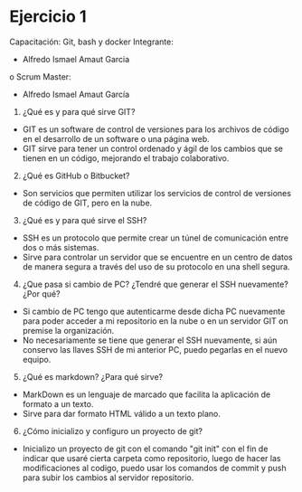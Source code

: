 # Ejercicio 1
Capacitación: Git, bash y docker
Integrante:
- Alfredo Ismael Amaut Garcia

o
Scrum Master: 
- Alfredo Ismael Amaut García

1. ¿Qué es y para qué sirve GIT? 
- GIT es un software de control de versiones para los archivos de código en el desarrollo de un software o una página web. 
- GIT sirve para tener un control ordenado y ágil de los cambios que se tienen en un código, mejorando el trabajo colaborativo. 

2. ¿Qué es GitHub o Bitbucket? 
- Son servicios que permiten utilizar los servicios de control de versiones de código de GIT, pero en la nube. 

3. ¿Qué es y para qué sirve el SSH?
- SSH es un protocolo que permite crear un túnel de comunicación entre dos o más sistemas. 
- Sirve para controlar un servidor que se encuentre en un centro de datos de manera segura a través del uso de su protocolo en una shell segura. 

4. ¿Que pasa si cambio de PC? ¿Tendré que generar el SSH nuevamente?¿Por qué?
- Si cambio de PC tengo que autenticarme desde dicha PC nuevamente para poder acceder a mi repositorio en la nube o en un servidor GIT on premise la organización. 
- No necesariamente se tiene que generar el SSH nuevamente, si aún conservo las llaves SSH de mi anterior PC, puedo pegarlas en el nuevo equipo. 

5. ¿Qué es markdown? ¿Para qué sirve?
- MarkDown es un lenguaje de marcado que facilita la aplicación de formato a un texto. 
- Sirve para dar formato HTML válido a un texto plano. 

6. ¿Cómo inicializo y configuro un proyecto de git?
- Inicializo un proyecto de git con el comando "git init" con el fin de indicar que usaré cierta carpeta como repositorio, luego de hacer las modificaciones al codigo, puedo usar los comandos de commit y push para subir los cambios al servidor repositorio. 

 

